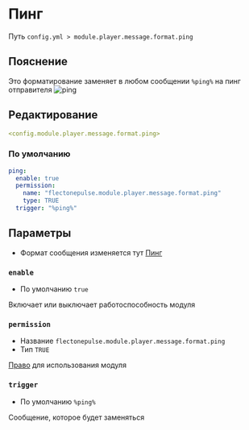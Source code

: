 # Пинг
Путь `config.yml > module.player.message.format.ping`

## Пояснение
Это форматирование заменяет в любом сообщении `%ping%` на пинг отправителя
![ping](/ping.png)

## Редактирование
```yaml
<config.module.player.message.format.ping>
```

### По умолчанию
```yaml
ping:
  enable: true
  permission:
    name: "flectonepulse.module.player.message.format.ping"
    type: TRUE
  trigger: "%ping%"
```

## Параметры

- Формат сообщения изменяется тут [Пинг](/ru/messages/ru_ru/module/player/message/ping/)

### `enable`
- По умолчанию `true`

Включает или выключает работоспособность модуля

### `permission`
- Название `flectonepulse.module.player.message.format.ping`
- Тип `TRUE`

[Право](/ru/config/module/#пояснение) для использования модуля

### `trigger`
- По умолчанию `%ping%`

Сообщение, которое будет заменяться